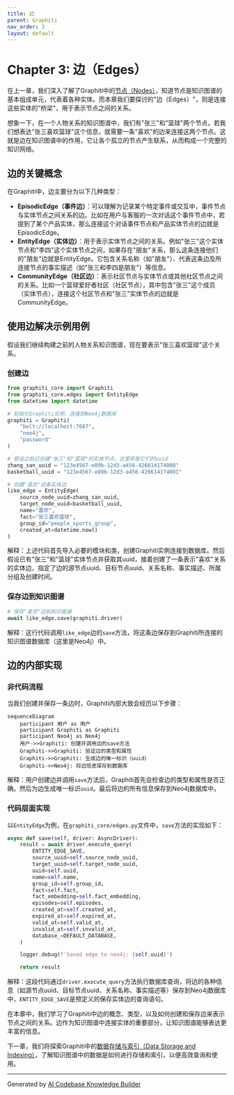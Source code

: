 ```yaml
---
title: 边
parent: Graphiti
nav_order: 3
layout: default
---
```


# Chapter 3: 边（Edges）

在上一章，我们深入了解了Graphiti中的[节点（Nodes）](02_节点_nodes__.md)，知道节点是知识图谱的基本组成单元，代表着各种实体。而本章我们要探讨的"边（Edges）"，则是连接这些实体的"桥梁"，用于表示节点之间的关系。

想象一下，在一个人物关系的知识图谱中，我们有"张三"和"篮球"两个节点，若我们想表达"张三喜欢篮球"这个信息，就需要一条"喜欢"的边来连接这两个节点。这就是边在知识图谱中的作用，它让各个孤立的节点产生联系，从而构成一个完整的知识网络。

## 边的关键概念
在Graphiti中，边主要分为以下几种类型：
- **EpisodicEdge（事件边）**：可以理解为记录某个特定事件或交互中，事件节点与实体节点之间关系的边。比如在用户与客服的一次对话这个事件节点中，若提到了某个产品实体，那么连接这个对话事件节点和产品实体节点的边就是EpisodicEdge。
- **EntityEdge（实体边）**：用于表示实体节点之间的关系。例如"张三"这个实体节点和"李四"这个实体节点之间，如果存在"朋友"关系，那么这条连接他们的"朋友"边就是EntityEdge。它包含关系名称（如"朋友"）、代表这条边及所连接节点的事实描述（如"张三和李四是朋友"）等信息。
- **CommunityEdge（社区边）**：表示社区节点与实体节点或其他社区节点之间的关系。比如一个篮球爱好者社区（社区节点），其中包含"张三"这个成员（实体节点），连接这个社区节点和"张三"实体节点的边就是CommunityEdge。

## 使用边解决示例用例
假设我们继续构建之前的人物关系知识图谱，现在要表示"张三喜欢篮球"这个关系。

### 创建边
```python
from graphiti_core import Graphiti
from graphiti_core.edges import EntityEdge
from datetime import datetime

# 初始化Graphiti实例，连接到Neo4j数据库
graphiti = Graphiti(
    "bolt://localhost:7687",
    "neo4j",
    "password"
)

# 假设之前已创建"张三"和"篮球"的实体节点，这里获取它们的uuid
zhang_san_uuid = "123e4567-e89b-12d3-a456-426614174000"
basketball_uuid = "123e4567-e89b-12d3-a456-426614174001"

# 创建"喜欢"这条实体边
like_edge = EntityEdge(
    source_node_uuid=zhang_san_uuid,
    target_node_uuid=basketball_uuid,
    name="喜欢",
    fact="张三喜欢篮球",
    group_id="people_sports_group",
    created_at=datetime.now()
)
```
解释：上述代码首先导入必要的模块和类，创建Graphiti实例连接到数据库。然后假设已有"张三"和"篮球"实体节点并获取其uuid，接着创建了一条表示"喜欢"关系的实体边，指定了边的源节点uuid、目标节点uuid、关系名称、事实描述、所属分组及创建时间。

### 保存边到知识图谱
```python
# 保存"喜欢"边到知识图谱
await like_edge.save(graphiti.driver)
```
解释：这行代码调用`like_edge`边的`save`方法，将这条边保存到Graphiti所连接的知识图谱数据库（这里是Neo4j）中。

## 边的内部实现
### 非代码流程
当我们创建并保存一条边时，Graphiti内部大致会经历以下步骤：
```mermaid
sequenceDiagram
    participant 用户 as 用户
    participant Graphiti as Graphiti
    participant Neo4j as Neo4j
    用户->>Graphiti: 创建并调用边的save方法
    Graphiti->>Graphiti: 验证边的类型和属性
    Graphiti->>Graphiti: 生成边的唯一标识（uuid）
    Graphiti->>Neo4j: 将边信息保存到数据库
```
解释：用户创建边并调用`save`方法后，Graphiti首先会检查边的类型和属性是否正确。然后为边生成唯一标识`uuid`。最后将边的所有信息保存到Neo4j数据库中。

### 代码层面实现
以`EntityEdge`为例，在`graphiti_core/edges.py`文件中，`save`方法的实现如下：
```python
async def save(self, driver: AsyncDriver):
    result = await driver.execute_query(
        ENTITY_EDGE_SAVE,
        source_uuid=self.source_node_uuid,
        target_uuid=self.target_node_uuid,
        uuid=self.uuid,
        name=self.name,
        group_id=self.group_id,
        fact=self.fact,
        fact_embedding=self.fact_embedding,
        episodes=self.episodes,
        created_at=self.created_at,
        expired_at=self.expired_at,
        valid_at=self.valid_at,
        invalid_at=self.invalid_at,
        database_=DEFAULT_DATABASE,
    )

    logger.debug(f'Saved edge to neo4j: {self.uuid}')

    return result
```
解释：这段代码通过`driver.execute_query`方法执行数据库查询，将边的各种信息（如源节点uuid、目标节点uuid、关系名称、事实描述等）保存到Neo4j数据库中，`ENTITY_EDGE_SAVE`是预定义的保存实体边的查询语句。

在本章中，我们学习了Graphiti中边的概念、类型，以及如何创建和保存边来表示节点之间的关系。边作为知识图谱中连接实体的重要部分，让知识图谱能够表达更丰富的信息。

下一章，我们将探索Graphiti中的[数据存储与索引（Data Storage and Indexing）](04_数据存储与索引_data_storage_and_indexing__.md)，了解知识图谱中的数据是如何进行存储和索引，以便高效查询和使用。 

---

Generated by [AI Codebase Knowledge Builder](https://github.com/The-Pocket/Tutorial-Codebase-Knowledge)